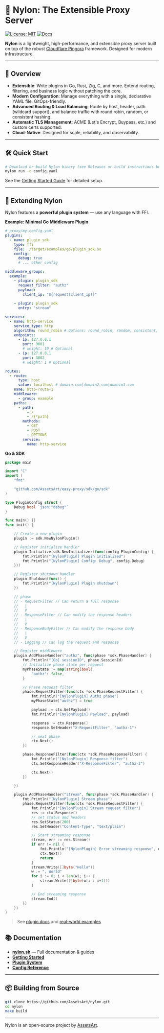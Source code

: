 # 🧬 Nylon: The Extensible Proxy Server

[![License: MIT](https://img.shields.io/badge/license-MIT-green.svg)](LICENSE)
[![Docs](https://img.shields.io/badge/docs-online-blue)](https://nylon.sh/)

**Nylon** is a lightweight, high-performance, and extensible proxy server built on top of the robust [Cloudflare Pingora](https://blog.cloudflare.com/introducing-pingora/) framework. Designed for modern infrastructure.

---

## 🚀 Overview

- **Extensible**: Write plugins in Go, Rust, Zig, C, and more. Extend routing, filtering, and business logic without patching the core.
- **Modern Configuration**: Manage everything with a single, declarative YAML file. GitOps-friendly.
- **Advanced Routing & Load Balancing**: Route by host, header, path (wildcard support), and balance traffic with round robin, random, or consistent hashing.
- **Automatic TLS Management**: ACME (Let's Encrypt, Buypass, etc.) and custom certs supported.
- **Cloud-Native**: Designed for scale, reliability, and observability.

---

## 🛠️ Quick Start

```sh
# Download or build Nylon binary (see Releases or build instructions below)
nylon run -c config.yaml
````

See the [Getting Started Guide](https://nylon.sh/getting-started/installation) for detailed setup.

---

## 🧩 Extending Nylon

Nylon features a **powerful plugin system** — use any language with FFI.

**Example: Minimal Go Middleware Plugin**

```yaml
# proxy/my-config.yaml
plugins:
  - name: plugin_sdk
    type: ffi
    file: ./target/examples/go/plugin_sdk.so
    config:
      debug: true
      # ... other config

middleware_groups:
  example:
    - plugin: plugin_sdk
      request_filter: "authz"
      payload:
        client_ip: "${request(client_ip)}"
				
    - plugin: plugin_sdk
      entry: "stream"

services:
  - name: http-service
    service_type: http
    algorithm: round_robin # Options: round_robin, random, consistent, weighted
    endpoints:
      - ip: 127.0.0.1
        port: 3001
        # weight: 10 # Optional
      - ip: 127.0.0.1
        port: 3002
        # weight: 1 # Optional

routes:
  - route:
      type: host
      value: localhost # domain.com|domain2.com|domain3.com
    name: http-route-1
    middleware:
      - group: example
    paths:
      - path: 
          - /
          - /{*path}
        methods:
          - GET
          - POST
          - OPTIONS
        service:
          name: http-service
```

**Go & SDK**

```go
package main

import "C"
import (
	"fmt"

	"github.com/AssetsArt/easy-proxy/sdk/go/sdk"
)

type PluginConfig struct {
	Debug bool `json:"debug"`
}

func main() {}
func init() {

	// Create a new plugin
	plugin := sdk.NewNylonPlugin()

	// Register initialize handler
	plugin.Initialize(sdk.NewInitializer(func(config PluginConfig) {
		fmt.Println("[NylonPlugin] Plugin initialized")
		fmt.Println("[NylonPlugin] Config: Debug", config.Debug)
	}))

	// Register shutdown handler
	plugin.Shutdown(func() {
		fmt.Println("[NylonPlugin] Plugin shutdown")
	})

	// phase
	// - RequestFilter // Can return a full response
	//   |
	//   V
	// - ResponseFilter // Can modify the response headers
	//   |
	//   V
	// - ResponseBodyFilter // Can modify the response body
	//   |
	//   V
	// - Logging // Can log the request and response

	// Register middleware
	plugin.AddPhaseHandler("authz", func(phase *sdk.PhaseHandler) {
		fmt.Println("[Go] sessionID", phase.SessionId)
		// Initialize phase state per request
		myPhaseState := map[string]bool{
			"authz": false,
		}

		// Phase request filter
		phase.RequestFilter(func(ctx *sdk.PhaseRequestFilter) {
			fmt.Println("[NylonPlugin] Authz phase")
			myPhaseState["authz"] = true

			payload := ctx.GetPayload()
			fmt.Println("[NylonPlugin] Payload", payload)

			response := ctx.Response()
			response.SetHeader("X-RequestFilter", "authz-1")

			// next phase
			ctx.Next()
		})

		phase.ResponseFilter(func(ctx *sdk.PhaseResponseFilter) {
			fmt.Println("[NylonPlugin] Response filter")
			ctx.SetResponseHeader("X-ResponseFilter", "authz-2")

			ctx.Next()
		})

	})

	plugin.AddPhaseHandler("stream", func(phase *sdk.PhaseHandler) {
		fmt.Println("[NylonPlugin] Stream phase")
		phase.RequestFilter(func(ctx *sdk.PhaseRequestFilter) {
			fmt.Println("[NylonPlugin] Stream request filter")
			res := ctx.Response()
			// set status and headers
			res.SetStatus(200)
			res.SetHeader("Content-Type", "text/plain")

			// Start streaming response
			stream, err := res.Stream()
			if err != nil {
				fmt.Println("[NylonPlugin] Error streaming response", err)
				ctx.Next()
				return
			}
			stream.Write([]byte("Hello"))
			w := ", World"
			for i := 0; i < len(w); i++ {
				stream.Write([]byte(w[i : i+1]))
			}

			// End streaming response
			stream.End()
		})
	})
}
```

> See [plugin docs](https://nylon.sh/plugin-system/go) and [real-world examples](https://github.com/AssetsArt/nylon/tree/main/examples/go)

## 📚 Documentation

* **[nylon.sh](https://nylon.sh/)** — Full documentation & guides
* **[Getting Started](https://nylon.sh/getting-started/installation)**
* **[Plugin System](https://nylon.sh/plugin-system)**
* **[Config Reference](https://nylon.sh/config-reference)**

---

## 📦 Building from Source

```sh
git clone https://github.com/AssetsArt/nylon.git
cd nylon
make build
```

---

Nylon is an open-source project by [AssetsArt](https://github.com/AssetsArt).
